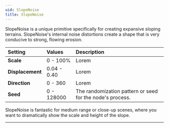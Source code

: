 ```yaml
---
uid: SlopeNoise
title: SlopeNoise
---
```


SlopeNoise is a unique primitive specifically for creating expansive sloping terrains. SlopeNoise's internal noise distortions create a shape that is very conducive to strong, flowing erosion.

| Setting          | Values      | Description                                               |
| :--------------- | :---------- | :-------------------------------------------------------- |
| **Scale**        | 0 - 100% | Lorem                                                     |
| **Displacement** | 0.04 - 0.40 | Lorem                                                     |
| **Direction**    | 0 - 360     | Lorem                                                     |
| **Seed**         | 0 - 128000  | The randomization pattern or seed for the node's process. |



SlopeNoise is fantastic for medium range or close-up scenes, where you want to dramatically show the scale and height of the slope.

***

<!--examples-->
